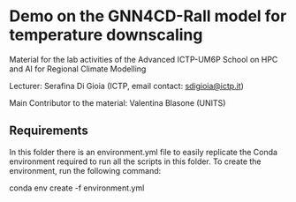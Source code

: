 # Demo on the GNN4CD-Rall model for temperature downscaling
Material for the lab activities of the Advanced ICTP-UM6P School on HPC and AI for Regional Climate Modelling

Lecturer: Serafina Di Gioia (ICTP, email contact: sdigioia@ictp.it)


Main Contributor to the material: Valentina Blasone (UNITS)

## Requirements

In this folder there is an environment.yml file to easily replicate the Conda environment required to run all the scripts in this folder. To create the environment, run the following command:

conda env create -f environment.yml
